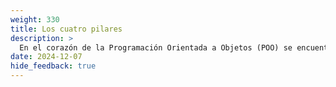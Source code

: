 ```yaml
---
weight: 330
title: Los cuatro pilares
description: >
  En el corazón de la Programación Orientada a Objetos (POO) se encuentran cuatro conceptos fundamentales: Encapsulamiento, Herencia, Polimorfismo y Abstracción. Estos conceptos, conocidos como los "cuatro pilares" de la POO, constituyen la base sobre la cual se construyen sistemas de software complejos. En esta guía, profundizaremos en cada uno de estos conceptos, explorando sus definiciones, implementaciones y aplicaciones prácticas. Utilizaremos Python, un lenguaje reconocido por su claridad y versatilidad, para demostrar estos conceptos en acción. Ya seas un principiante que comienza su viaje en la programación o un profesional experimentado que busca refrescar sus conocimientos, este artículo tiene como objetivo proporcionar información valiosa y una comprensión más profunda de los principios de la POO.
date: 2024-12-07
hide_feedback: true
---
```


